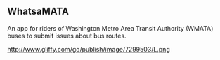 <h2>WhatsaMATA</h2>

An app for riders of Washington Metro Area Transit Authority (WMATA) buses to submit issues about bus routes. 


http://www.gliffy.com/go/publish/image/7299503/L.png


<script src="http://www.gliffy.com/diagramEmbed.js" type="text/javascript"> </script><script type="text/javascript"> gliffy_did = "7299503"; embedGliffy(); </script>
